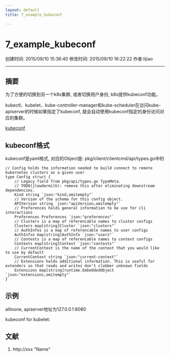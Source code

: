 ```yaml
---
layout: default
title: 7_example_kubeconf

---
```


# 7_example_kubeconf
创建时间: 2015/09/10 15:36:40  修改时间: 2015/09/10 16:22:22 作者:lijiao

----

## 摘要

为了方便的切换到另一个k8s集群, 或者切换用户身份, k8s提供kubeconf功能。

kubectl、kubelet、kube-controller-manager和kube-scheduler在访问kube-apiserver的时候如果指定了kubeconf, 就会自动使用kubeconf指定的身份访问对应的集群。

[kubeconf](https://github.com/kubernetes/kubernetes/blob/release-1.0/docs/user-guide/kubeconfig-file.md)

## kubeconf格式

kubeconf是yaml格式, 对应的Object是: pkg/client/clientcmd/api/types.go中的

	// Config holds the information needed to build connect to remote kubernetes clusters as a given user
	type Config struct {
	    // Legacy field from pkg/api/types.go TypeMeta.
	    // TODO(jlowdermilk): remove this after eliminating downstream dependencies.
	    Kind string `json:"kind,omitempty"`
	    // Version of the schema for this config object.
	    APIVersion string `json:"apiVersion,omitempty"`
	    // Preferences holds general information to be use for cli interactions
	    Preferences Preferences `json:"preferences"`
	    // Clusters is a map of referencable names to cluster configs
	    Clusters map[string]Cluster `json:"clusters"`
	    // AuthInfos is a map of referencable names to user configs
	    AuthInfos map[string]AuthInfo `json:"users"`
	    // Contexts is a map of referencable names to context configs
	    Contexts map[string]Context `json:"contexts"`
	    // CurrentContext is the name of the context that you would like to use by default
	    CurrentContext string `json:"current-context"`
	    // Extensions holds additional information. This is useful for extenders so that reads and writes don't clobber unknown fields
	    Extensions map[string]runtime.EmbeddedObject `json:"extensions,omitempty"`
	}

## 示例

allinone, apiserver地址为127.0.0.1:8080

kubeconf for kubelet:







## 文献
1. http://xxx  "Name"



